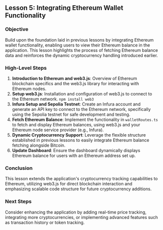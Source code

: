 ## Lesson 5: Integrating Ethereum Wallet Functionality

### Objective

Build upon the foundation laid in previous lessons by integrating Ethereum wallet functionality, enabling users to view their Ethereum balance in the application. This lesson highlights the process of fetching Ethereum balance data and reinforces the dynamic cryptocurrency handling introduced earlier.

### High-Level Steps

1. **Introduction to Ethereum and web3.js**: Overview of Ethereum blockchain specifics and the web3.js library for interacting with Ethereum nodes.
2. **Setup web3.js**: Installation and configuration of web3.js to connect to the Ethereum network. `npm install web3`
3. **Infura Setup and Sepolia Testnet**: Create an Infura account and generate an API key to connect to the Ethereum network, specifically using the Sepolia testnet for safe development and testing.
4. **Fetch Ethereum Balance**: Implement the functionality in `walletRoutes.ts` to fetch and display Ethereum balances, using web3.js and your Ethereum node service provider (e.g., Infura).
5. **Dynamic Cryptocurrency Support**: Leverage the flexible structure established in previous lessons to easily integrate Ethereum balance fetching alongside Bitcoin.
6. **Update Dashboard**: Ensure the dashboard dynamically displays Ethereum balance for users with an Ethereum address set up.

### Conclusion

This lesson extends the application's cryptocurrency tracking capabilities to Ethereum, utilizing web3.js for direct blockchain interaction and emphasizing scalable code structure for future cryptocurrency additions.

### Next Steps

Consider enhancing the application by adding real-time price tracking, integrating more cryptocurrencies, or implementing advanced features such as transaction history or token tracking.
